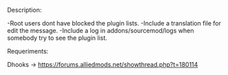 Description:

-Root users dont have blocked the plugin lists.
-Include a translation file for edit the message.
-Include a log in addons/sourcemod/logs when somebody try to see the plugin list.


Requeriments:

Dhooks -> https://forums.alliedmods.net/showthread.php?t=180114